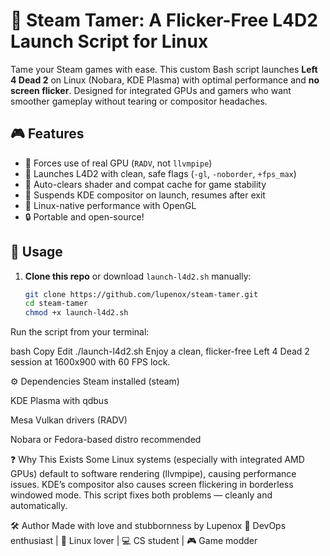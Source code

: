 # 🐺 Steam Tamer: A Flicker-Free L4D2 Launch Script for Linux

Tame your Steam games with ease. This custom Bash script launches **Left 4 Dead 2** on Linux (Nobara, KDE Plasma) with optimal performance and **no screen flicker**. Designed for integrated GPUs and gamers who want smoother gameplay without tearing or compositor headaches.

## 🎮 Features

- 🧠 Forces use of real GPU (`RADV`, not `llvmpipe`)
- 🎯 Launches L4D2 with clean, safe flags (`-gl`, `-noborder`, `+fps_max`)
- 🧼 Auto-clears shader and compat cache for game stability
- 🛑 Suspends KDE compositor on launch, resumes after exit
- 🐧 Linux-native performance with OpenGL
- 🔒 Portable and open-source!

## 🚀 Usage

1. **Clone this repo** or download `launch-l4d2.sh` manually:
   ```bash
   git clone https://github.com/lupenox/steam-tamer.git
   cd steam-tamer
   chmod +x launch-l4d2.sh
Run the script from your terminal:

bash
Copy
Edit
./launch-l4d2.sh
Enjoy a clean, flicker-free Left 4 Dead 2 session at 1600x900 with 60 FPS lock.

⚙️ Dependencies
Steam installed (steam)

KDE Plasma with qdbus

Mesa Vulkan drivers (RADV)

Nobara or Fedora-based distro recommended

❓ Why This Exists
Some Linux systems (especially with integrated AMD GPUs) default to software rendering (llvmpipe), causing performance issues. KDE’s compositor also causes screen flickering in borderless windowed mode. This script fixes both problems — cleanly and automatically.

🛠️ Author
Made with love and stubbornness by Lupenox
🧠 DevOps enthusiast | 🐧 Linux lover | 💻 CS student | 🎮 Game modder

